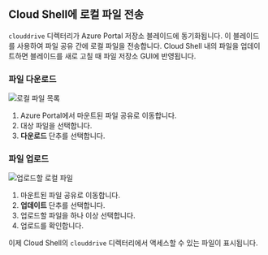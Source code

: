 ## <a name="transfer-local-files-to-cloud-shell"></a>Cloud Shell에 로컬 파일 전송
`clouddrive` 디렉터리가 Azure Portal 저장소 블레이드에 동기화됩니다. 이 블레이드를 사용하여 파일 공유 간에 로컬 파일을 전송합니다. Cloud Shell 내의 파일을 업데이트하면 블레이드를 새로 고칠 때 파일 저장소 GUI에 반영됩니다.

### <a name="download-files"></a>파일 다운로드

![로컬 파일 목록](../articles/cloud-shell/media/persisting-shell-storage/download.png)
1. Azure Portal에서 마운트된 파일 공유로 이동합니다.
2. 대상 파일을 선택합니다.
3. **다운로드** 단추를 선택합니다.

### <a name="upload-files"></a>파일 업로드

![업로드할 로컬 파일](../articles/cloud-shell/media/persisting-shell-storage/upload.png)
1. 마운트된 파일 공유로 이동합니다.
2. **업데이트** 단추를 선택합니다.
3. 업로드할 파일을 하나 이상 선택합니다.
4. 업로드를 확인합니다.

이제 Cloud Shell의 `clouddrive` 디렉터리에서 액세스할 수 있는 파일이 표시됩니다.